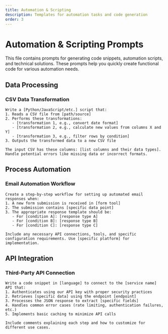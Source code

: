 ```yaml
---
title: Automation & Scripting
description: Templates for automation tasks and code generation
order: 3
---
```


# Automation & Scripting Prompts

This file contains prompts for generating code snippets, automation scripts, and technical solutions. These prompts help you quickly create functional code for various automation needs.

## Data Processing

### CSV Data Transformation

```prompt
Write a [Python/JavaScript/etc.] script that:
1. Reads a CSV file from [path/source]
2. Performs these transformations:
   - [transformation 1, e.g., convert date format]
   - [transformation 2, e.g., calculate new values from columns X and Y]
   - [transformation 3, e.g., filter rows by condition]
3. Outputs the transformed data to a new CSV file

The input CSV has these columns: [list columns and their data types].
Handle potential errors like missing data or incorrect formats.
```

## Process Automation

### Email Automation Workflow

```prompt
Create a step-by-step workflow for setting up automated email responses when:
1. A new form submission is received in [form tool]
2. The submission contains [specific data point]
3. The appropriate response template should be:
   - For [condition A]: [response type A]
   - For [condition B]: [response type B]
   - For [condition C]: [response type C]

Include any necessary API connections, tools, and specific configuration requirements. Use [specific platform] for implementation.
```

## API Integration

### Third-Party API Connection

```prompt
Write a code snippet in [language] to connect to the [service name] API that:
1. Authenticates using our API key with proper security practices
2. Retrieves [specific data] using the endpoint [endpoint]
3. Processes the JSON response to extract [specific fields]
4. Handles common error cases (rate limiting, authentication failures, etc.)
5. Implements basic caching to minimize API calls

Include comments explaining each step and how to customize for different use cases.
``` 